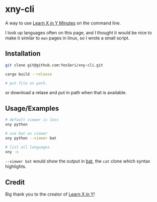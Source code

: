 # xny-cli

A way to use [Learn X in Y Minutes](https://learnxinyminutes.com/) on the command line.

I look up languages often on this page, and I thought it would be nice to make it similar to `man` pages in linux, so I wrote a small script.


## Installation

```bash
git clone git@github.com:YesSeri/xny-cli.git

cargo build --release

# put file on path.
```

or download a relase and put in path when that is available.
    
## Usage/Examples

```bash
# default viewer is less
xny python

# use bat as viewer
xny python --viewer bat

# list all languages
xny -s
```
`--viewer bat` would show the output in [bat](https://github.com/sharkdp/bat), the `cat` clone which syntax highlights.


## Credit

Big thank you to the creator of [Learn X in Y](https://github.com/adambard/learnxinyminutes-docs)!
